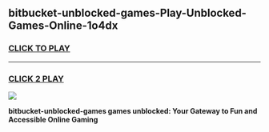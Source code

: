 
## bitbucket-unblocked-games-Play-Unblocked-Games-Online-1o4dx
<h3>
<a href="https://premium76.site?title=bitbucket-unblocked-games&ref=24A">CLICK TO PLAY</a></h3>
<hr>

<h3>
<a href="https://premium76.site?title=bitbucket-unblocked-games&ref=24A">CLICK 2 PLAY</a>
  
</h3>

<a href="https://premium76.site?title=bitbucket-unblocked-games&ref=24A"><img src="https://clearcache.store/games.png"></a>


**bitbucket-unblocked-games games unblocked: Your Gateway to Fun and Accessible Online Gaming**
